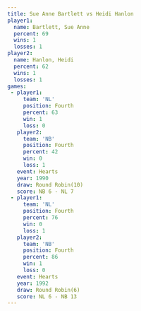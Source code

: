 ```yaml
---
title: Sue Anne Bartlett vs Heidi Hanlon
player1:                  
  name: Bartlett, Sue Anne
  percent: 69             
  wins: 1                 
  losses: 1               
player2:                  
  name: Hanlon, Heidi     
  percent: 62             
  wins: 1                 
  losses: 1               
games:
 - player1:          
     team: 'NL'      
     position: Fourth
     percent: 63     
     win: 1          
     loss: 0         
   player2:          
     team: 'NB'      
     position: Fourth
     percent: 42     
     win: 0          
     loss: 1         
   event: Hearts        
   year: 1990           
   draw: Round Robin(10)
   score: NB 6 - NL 7   
 - player1:          
     team: 'NL'      
     position: Fourth
     percent: 76     
     win: 0          
     loss: 1         
   player2:          
     team: 'NB'      
     position: Fourth
     percent: 86     
     win: 1          
     loss: 0         
   event: Hearts       
   year: 1992          
   draw: Round Robin(6)
   score: NL 6 - NB 13 
---
```

